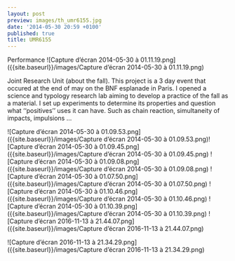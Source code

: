```yaml
---
layout: post
preview: images/th_umr6155.jpg
date: '2014-05-30 20:59 +0100'
published: true
title: UMR6155
---
```

Performance
![Capture d’écran 2014-05-30 à 01.11.19.png]({{site.baseurl}}/images/Capture d’écran 2014-05-30 à 01.11.19.png)

Joint Research Unit (about the fall). 
This project is a 3 day event that occured at the end of may on the BNF esplanade in Paris. I opened a science and typology research lab aiming to develop a practice of the fall as a material. I set up experiments to determine its properties and question what ‘‘positives’’ uses it can have. Such as chain reaction, simultaneity of impacts, impulsions ...

![Capture d’écran 2014-05-30 à 01.09.53.png]({{site.baseurl}}/images/Capture d’écran 2014-05-30 à 01.09.53.png)![Capture d’écran 2014-05-30 à 01.09.45.png]({{site.baseurl}}/images/Capture d’écran 2014-05-30 à 01.09.45.png)
![Capture d’écran 2014-05-30 à 01.09.08.png]({{site.baseurl}}/images/Capture d’écran 2014-05-30 à 01.09.08.png)
![Capture d’écran 2014-05-30 à 01.07.50.png]({{site.baseurl}}/images/Capture d’écran 2014-05-30 à 01.07.50.png)
![Capture d’écran 2014-05-30 à 01.10.46.png]({{site.baseurl}}/images/Capture d’écran 2014-05-30 à 01.10.46.png)
![Capture d’écran 2014-05-30 à 01.10.39.png]({{site.baseurl}}/images/Capture d’écran 2014-05-30 à 01.10.39.png)
![Capture d’écran 2016-11-13 à 21.44.07.png]({{site.baseurl}}/images/Capture d’écran 2016-11-13 à 21.44.07.png)

![Capture d’écran 2016-11-13 à 21.34.29.png]({{site.baseurl}}/images/Capture d’écran 2016-11-13 à 21.34.29.png)
